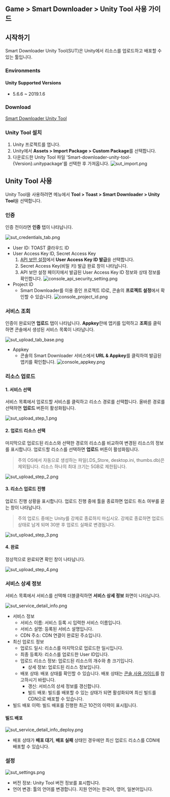 ## Game > Smart Downloader > Unity Tool 사용 가이드

## 시작하기

Smart Downloader Unity Tool(SUT)은 Unity에서 리소스를 업로드하고 배포할 수 있는 툴입니다.

### Environments

#### Unity Supported Versions

* 5.6.6 ~ 2019.1.6

### Download

[Smart Downloader Unity Tool](/Download/#game-smart-downloader)


### Unity Tool 설치

1. Unity 프로젝트를 엽니다.
2. Unity에서 **Assets > Import Package > Custom Package**를 선택합니다.
3. 다운로드한 Unity Tool 파일 'Smart-downloader-unity-tool-{Version}.unitypackage'를 선택한 후 가져옵니다.
    ![sut_import.png](https://static.toastoven.net/prod_smartdownloader/sut/sut_import.png)

## Unity Tool 사용

Unity Tool을 사용하려면 메뉴에서 **Tool > Toast > Smart Downloader > Unity Tool**을 선택합니다.

### 인증

인증 전이라면 **인증** 탭이 나타납니다.

![sut_credentials_tab.png](https://static.toastoven.net/prod_smartdownloader/sut/sut_credentials_tab.png)

* User ID: TOAST 클라우드 ID
* User Access Key ID, Secret Access Key
    1. [API 보안 설정](https://toast.com/account/api_settings)에서 **User Access Key ID 발급**을 선택합니다.
    2. Secret Access Key(비밀 키) 발급 완료 창이 나타납니다.
    3. API 보안 설정 페이지에서 발급된 User Access Key ID 정보와 상태 정보를 확인합니다.
    ![console_api_security_setting.png](https://static.toastoven.net/prod_smartdownloader/sut/console_api_security_setting.png)
* Project ID
    * Smart Downloader를 이용 중인 프로젝트 ID로, 콘솔의 **프로젝트 설정**에서 확인할 수 있습니다.
    ![console_project_id.png](https://static.toastoven.net/prod_smartdownloader/sut/console_project_id.png)


### 서비스 조회

인증이 완료되면 **업로드** 탭이 나타납니다.
**Appkey**란에 앱키를 입력하고 **조회**를 클릭하면 콘솔에서 생성된 서비스 목록이 나타납니다.

![sut_upload_tab_base.png](https://static.toastoven.net/prod_smartdownloader/sut/sut_upload_tab_base.png)

* Appkey
    * 콘솔의 Smart Downloader 서비스에서 **URL & Appkey**를 클릭하여 발급된 앱키를 확인합니다.
    ![console_appkey.png](https://static.toastoven.net/prod_smartdownloader/sut/console_appkey.png)

### 리소스 업로드

#### 1. 서비스 선택

서비스 목록에서 업로드할 서비스를 클릭하고 리소스 경로를 선택합니다.
올바른 경로를 선택하면 **업로드** 버튼이 활성화됩니다.

![sut_upload_step_1.png](https://static.toastoven.net/prod_smartdownloader/sut/sut_upload_step_1.png)

#### 2. 업로드 리소스 선택

마지막으로 업로드된 리소스와 선택한 경로의 리소스를 비교하여 변경된 리소스의 정보를 표시합니다.
업로드할 리소스를 선택하면 **업로드** 버튼이 활성화됩니다.

> 주의
OS에서 자동으로 생성하는 파일(.DS_Store, desktop.ini, thumbs.db)은 제외됩니다.
리소스 하나의 최대 크기는 5GB로 제한됩니다.

![sut_upload_step_2.png](https://static.toastoven.net/prod_smartdownloader/sut/sut_upload_step_2.png)

#### 3. 리소스 업로드 진행

업로드 진행 상황을 표시합니다.
업로드 진행 중에 툴을 종료하면 업로드 취소 여부를 묻는 창이 나타납니다.

> 주의
업로드 중에는 Unity를 강제로 종료하지 마십시오.
강제로 종료하면 업로드 상태로 남게 되며 30분 후 업로드 실패로 변경됩니다.

![sut_upload_step_3.png](https://static.toastoven.net/prod_smartdownloader/sut/sut_upload_step_3.png)


#### 4. 완료

정상적으로 완료되면 확인 창이 나타납니다.

![sut_upload_step_4.png](https://static.toastoven.net/prod_smartdownloader/sut/sut_upload_step_4.png)


### 서비스 상세 정보

서비스 목록에서 서비스를 선택해 더블클릭하면 **서비스 상세 정보** 화면이 나타납니다.

![sut_service_detail_info.png](https://static.toastoven.net/prod_smartdownloader/sut/sut_service_detail_info.png)

* 서비스 정보
    * 서비스 이름: 서비스 등록 시 입력한 서비스 이름입니다.
    * 서비스 설명: 등록된 서비스 설명입니다.
    * CDN 주소: CDN 연결이 완료된 주소입니다.
* 최신 업로드 정보
    * 업로드 일시: 리소스를 마지막으로 업로드한 일시입니다.
    * 최종 등록자: 리소스를 업로드한 User ID입니다.
    * 업로드 리소스 정보: 업로드된 리소스의 개수와 총 크기입니다.
        * 상세 정보: 업로드된 리소스 정보입니다.
    * 배포 상태: 배포 상태를 확인할 수 있습니다. 배포 상태는 [콘솔 사용 가이드](http://docs.toast.com/en/Game/Smart%20Downloader/en/console-guide/#4-list-of-services)를 참고하시기 바랍니다.
        * 갱신: 서비스의 상세 정보를 갱신합니다.
        * 빌드 배포: 빌드를 배포할 수 있는 상태가 되면 활성화되며 최신 빌드를 CDN으로 배포할 수 있습니다.
* 빌드 배포 이력: 빌드 배포를 진행한 최근 10건의 이력이 표시됩니다.


#### 빌드 배포

![sut_service_detail_info_deploy.png](https://static.toastoven.net/prod_smartdownloader/sut/sut_service_detail_info_deploy.png)

* 배포 상태가 **배포 대기**, **배포 실패** 상태인 경우에만 최신 업로드 리소스를 CDN에 배포할 수 있습니다.

### 설정

![sut_settings.png](https://static.toastoven.net/prod_smartdownloader/sut/sut_settings.png)

* 버전 정보: Unity Tool 버전 정보를 표시합니다.
* 언어 변경: 툴의 언어를 변경합니다. 지원 언어는 한국어, 영어, 일본어입니다.
